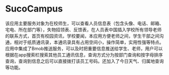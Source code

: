 # SucoCampus
该应用主要服务对象为在校师生，可以查看人员信息表（包含头像、电话、邮箱、宅电、所在部门等），失物招领表、反馈表，在人员表中国插入学校所有领导老师的联系方式，首页有校园资讯，学校要闻，本应用方便老师之间，学生干部之间沟通，相对于纸质通讯录，本通讯录具有占用空间小，操作简单，实用性强等特点。应用中集成了Bmob推送服务，可以及时把重要信息推送给学生、老师，用户可以根据在app搜索栏搜索其他员工通讯信息，查询方式分为按部门查询和按字母排序查询，查询到信息之后可以直接拨打该员工号码。还加入了今日天气、归属地查询等功能。
